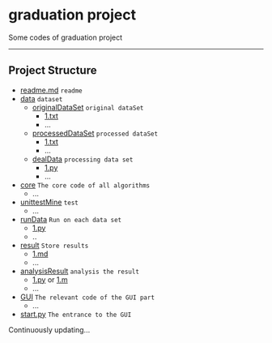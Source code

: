 # graduation project

Some codes of graduation project

----

## Project Structure

* [readme.md](readme.md) ```readme```
* [data](data) ```dataset```
  * [originalDataSet](data/originalDataSet) ```original dataSet```
    * [1.txt](data/originalDataSet/1.txt)
    * ...
  * [processedDataSet](data/processedDataSet) ```processed dataSet```
    * [1.txt](data/processedDataSet/1.txt)
    * ...
  * [dealData](data/dealData) ```processing data set```
    * [1.py](data/dealData/1.py)
    * ...
* [core](core) ```The core code of all algorithms```
    * ...
* [unittestMine](unittestMine) ```test```
  * ...
* [runData](runData) ```Run on each data set```
  * [1.py](runData/1.py)
  * ..
* [result](result) ```Store results```
  * [1.md](result/1.md)
  * ...
* [analysisResult](analysisResult) ```analysis the result```
  * [1.py](analysisResult/1.py) or [1.m](analysisResult/1.m)
  * ...
* [GUI](GUI) ```The relevant code of the GUI part```
  * ...
* [start.py](start.py) ```The entrance to the GUI```



Continuously updating...
